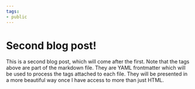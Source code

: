 ```yaml
---
tags:
- public
---
```

# Second blog post!

This is a second blog post, which will come after the first. Note that the tags above are part of the markdown file. They are YAML frontmatter which will be used to process the tags attached to each file. They will be presented in a more beautiful way once I have access to more than just HTML.